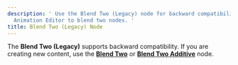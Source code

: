 ```yaml
---
description: ' Use the Blend Two (Legacy) node for backward compatibility in Open 3D Engine
  Animation Editor to blend two nodes. '
title: Blend Two (Legacy) Node
---
```


The **Blend Two (Legacy)** supports backward compatibility. If you are creating new content, use the **[Blend Two](/docs/user-guide/visualization/animation/animation-editor/blending-blendtwo/)** or **[Blend Two Additive](/docs/user-guide/visualization/animation/animation-editor/blending-blendtwoadditive/)** node.
